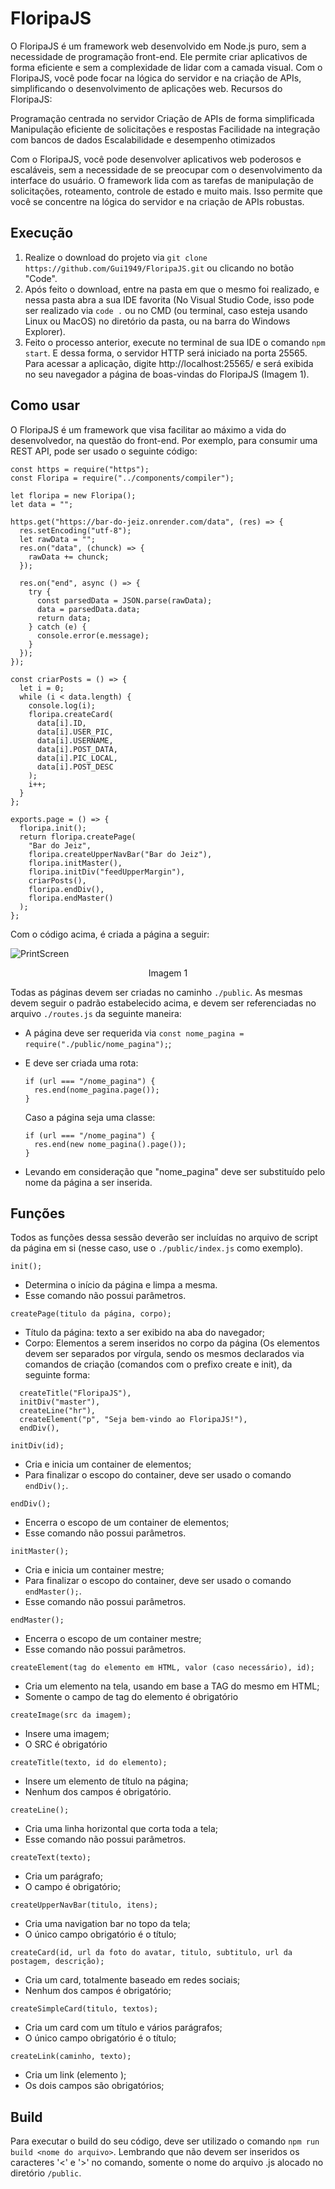 # FloripaJS

O FloripaJS é um framework web desenvolvido em Node.js puro, sem a necessidade de programação front-end. Ele permite criar aplicativos de forma eficiente e sem a complexidade de lidar com a camada visual. Com o FloripaJS, você pode focar na lógica do servidor e na criação de APIs, simplificando o desenvolvimento de aplicações web.
Recursos do FloripaJS:

Programação centrada no servidor
Criação de APIs de forma simplificada
Manipulação eficiente de solicitações e respostas
Facilidade na integração com bancos de dados
Escalabilidade e desempenho otimizados

Com o FloripaJS, você pode desenvolver aplicativos web poderosos e escaláveis, sem a necessidade de se preocupar com o desenvolvimento da interface do usuário. O framework lida com as tarefas de manipulação de solicitações, roteamento, controle de estado e muito mais. Isso permite que você se concentre na lógica do servidor e na criação de APIs robustas.

## Execução
  1. Realize o download do projeto via ```git clone https://github.com/Gui1949/FloripaJS.git``` ou clicando no botão "Code".
  2. Após feito o download, entre na pasta em que o mesmo foi realizado, e nessa pasta abra a sua IDE favorita (No Visual Studio Code, isso pode ser realizado via ```code .``` ou no CMD (ou terminal, caso esteja usando Linux ou MacOS) no diretório da pasta, ou na barra do Windows Explorer).
  3. Feito o processo anterior, execute no terminal de sua IDE o comando ```npm start```. E dessa forma, o servidor HTTP será iniciado na porta 25565. Para acessar a aplicação, digite http://localhost:25565/ e será exibida no seu navegador a página de boas-vindas do FloripaJS (Imagem 1).
  
## Como usar

O FloripaJS é um framework que visa facilitar ao máximo a vida do desenvolvedor, na questão do front-end.
Por exemplo, para consumir uma REST API, pode ser usado o seguinte código: 
```
const https = require("https");
const Floripa = require("../components/compiler");

let floripa = new Floripa();
let data = "";

https.get("https://bar-do-jeiz.onrender.com/data", (res) => {
  res.setEncoding("utf-8");
  let rawData = "";
  res.on("data", (chunck) => {
    rawData += chunck;
  });

  res.on("end", async () => {
    try {
      const parsedData = JSON.parse(rawData);
      data = parsedData.data;
      return data;
    } catch (e) {
      console.error(e.message);
    }
  });
});

const criarPosts = () => {
  let i = 0;
  while (i < data.length) {
    console.log(i);
    floripa.createCard(
      data[i].ID,
      data[i].USER_PIC,
      data[i].USERNAME,
      data[i].POST_DATA,
      data[i].PIC_LOCAL,
      data[i].POST_DESC
    );
    i++;
  }
};

exports.page = () => {
  floripa.init();
  return floripa.createPage(
    "Bar do Jeiz",
    floripa.createUpperNavBar("Bar do Jeiz"),
    floripa.initMaster(),
    floripa.initDiv("feedUpperMargin"),
    criarPosts(),
    floripa.endDiv(),
    floripa.endMaster()
  );
};
```
Com o código acima, é criada a página a seguir:

![PrintScreen](https://github.com/Gui1949/FloripaJS/blob/master/blob/print.png)
<p align="center">Imagem 1</p>

Todas as páginas devem ser criadas no caminho ```./public```. As mesmas devem seguir o padrão estabelecido acima, e devem ser referenciadas no arquivo ```./routes.js``` da seguinte maneira:
  * A página deve ser requerida via ```const nome_pagina = require("./public/nome_pagina");```;
  * E deve ser criada uma rota:
 
      ```
      if (url === "/nome_pagina") {
        res.end(nome_pagina.page());
      }
      ```

      Caso a página seja uma classe:

      ```
      if (url === "/nome_pagina") {
        res.end(new nome_pagina().page());
      }
      ```

  * Levando em consideração que "nome_pagina" deve ser substituído pelo nome da página a ser inserida.

## Funções

Todos as funções dessa sessão deverão ser incluídas no arquivo de script da página em si (nesse caso, use o ```./public/index.js``` como exemplo).

```init();```
  * Determina o início da página e limpa a mesma.
  * Esse comando não possui parâmetros.

```createPage(titulo da página, corpo);```
  * Título da página: texto a ser exibido na aba do navegador;
  * Corpo: Elementos a serem inseridos no corpo da página (Os elementos devem ser separados por vírgula, sendo os mesmos declarados via comandos de criação (comandos com o prefixo create e init), da seguinte forma:
  ```
    createTitle("FloripaJS"),
    initDiv("master"),
    createLine("hr"),
    createElement("p", "Seja bem-vindo ao FloripaJS!"),
    endDiv(),
  ```
  
```initDiv(id);```
  * Cria e inicia um container de elementos;
  * Para finalizar o escopo do container, deve ser usado o comando ```endDiv();```.
  
```endDiv();```
  * Encerra o escopo de um container de elementos;
  * Esse comando não possui parâmetros.

```initMaster();```
  * Cria e inicia um container mestre;
  * Para finalizar o escopo do container, deve ser usado o comando ```endMaster();```.
  * Esse comando não possui parâmetros.
  
```endMaster();```
  * Encerra o escopo de um container mestre;
  * Esse comando não possui parâmetros.

```createElement(tag do elemento em HTML, valor (caso necessário), id);```
  * Cria um elemento na tela, usando em base a TAG do mesmo em HTML;
  * Somente o campo de tag do elemento é obrigatório

```createImage(src da imagem);```
  * Insere uma imagem;
  * O SRC é obrigatório

```createTitle(texto, id do elemento);```
  * Insere um elemento de título na página;
  * Nenhum dos campos é obrigatório.
  
```createLine();```
  * Cria uma linha horizontal que corta toda a tela;
  * Esse comando não possui parâmetros. 
 
```createText(texto);```
  * Cria um parágrafo;
  * O campo é obrigatório;

```createUpperNavBar(titulo, itens);```
  * Cria uma navigation bar no topo da tela;
  * O único campo obrigatório é o título;

```createCard(id, url da foto do avatar, titulo, subtitulo, url da postagem, descrição);```
  * Cria um card, totalmente baseado em redes sociais;
  * Nenhum dos campos é obrigatório;

```createSimpleCard(titulo, textos);```
  * Cria um card com um título e vários parágrafos;
  * O único campo obrigatório é o título;

```createLink(caminho, texto);```
  * Cria um link (elemento <a></a>);
  * Os dois campos são obrigatórios;

## Build

Para executar o build do seu código, deve ser utilizado o comando ```npm run build <nome do arquivo>```. Lembrando que não devem ser inseridos os caracteres '<' e '>' no comando, somente o nome do arquivo .js alocado no diretório ```/public```.
    
